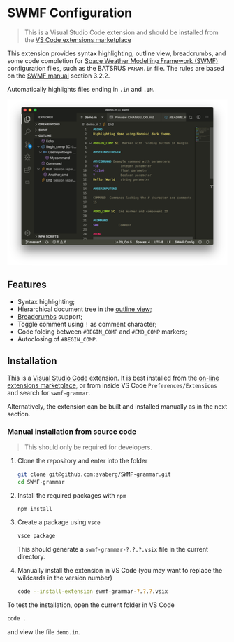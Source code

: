 # SWMF Configuration

> This is a Visual Studio Code extension and should be installed from the [VS Code extensions marketplace](https://marketplace.visualstudio.com/items?itemName=svaberg.swmf-grammar)

This extension provides syntax highlighting, outline view, breadcrumbs, and some code completion for [Space Weather Modelling Framework (SWMF)](http://csem.engin.umich.edu/tools/swmf/) configuration files, such as the BATSRUS `PARAM.in` file. The rules are based on the [SWMF manual](http://csem.engin.umich.edu/tools/swmf/documentation/SWMF.pdf) section 3.2.2.

Automatically highlights files ending in `.in` and `.IN`.

![Features demo](images/demo.png)

## Features

* Syntax highlighting;
* Hierarchical document tree in the [outline view](https://code.visualstudio.com/docs/getstarted/userinterface#_outline-view);
* [Breadcrumbs](https://code.visualstudio.com/updates/v1_26#_breadcrumbs) support;
* Toggle comment using `!` as comment character;
* Code folding between `#BEGIN_COMP` and `#END_COMP` markers;
* Autoclosing of `#BEGIN_COMP`.

## Installation

This is a [Visual Studio Code](https://code.visualstudio.com/download) extension. It is best installed from the [on-line extensions marketplace](https://marketplace.visualstudio.com/items?itemName=svaberg.swmf-grammar), or from inside VS Code `Preferences/Extensions` and search for `swmf-grammar`.

Alternatively, the extension can be built and installed manually as in the next section.

### Manual installation from source code

> This should only be required for developers.

1. Clone the repository and enter into the folder

    ```bash
    git clone git@github.com:svaberg/SWMF-grammar.git
    cd SWMF-grammar
    ```

2. Install the required packages with `npm`

    ```bash
    npm install
    ```

3. Create a package using `vsce`

    ```bash
    vsce package
    ```

    This should generate a `swmf-grammar-?.?.?.vsix` file in the current directory.
4. Manually install the extension in VS Code (you may want to replace the wildcards in the version number)

    ```bash
    code --install-extension swmf-grammar-?.?.?.vsix
    ```

To test the installation, open the current folder in VS Code

```bash
code .
```

and view the file `demo.in`.